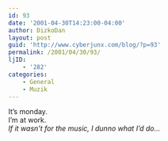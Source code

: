```yaml
---
id: 93
date: '2001-04-30T14:23:00-04:00'
author: DizkoDan
layout: post
guid: 'http://www.cyberjunx.com/blog/?p=93'
permalink: /2001/04/30/93/
ljID:
    - '282'
categories:
    - General
    - Muzik
---
```


It’s monday.  
I’m at work.  
*If it wasn’t for the music, I dunno what I’d do…*